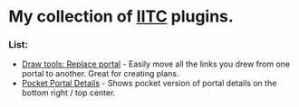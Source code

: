 # My collection of [IITC](https://iitc.app) plugins.

### List:
- [Draw tools: Replace portal](./dt-replace-portal) - Easily move all the links you drew from one portal to another. Great for creating plans.
- [Pocket Portal Details](./pocket-portal-details) - Shows pocket version of portal details on the bottom right / top center.